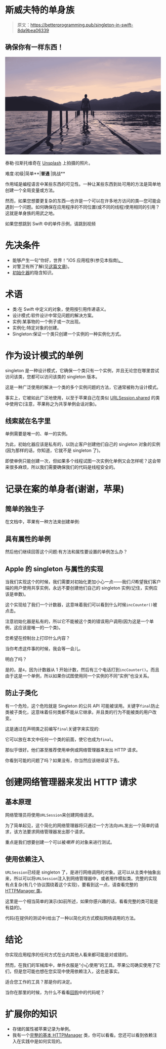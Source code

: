 # 斯威夫特的单身族

> 原文：<https://betterprogramming.pub/singleton-in-swift-8da9bea06339>

## 确保你有一样东西！

![](img/d2752f7279288ea896d2de89680fc2b7.png)

泰勒·拉斯托维奇在 [Unsplash](https://unsplash.com?utm_source=medium&utm_medium=referral) 上拍摄的照片。

难度:初级|简单**|**普通** |挑战**

作用域是编程语言中某些东西的可见性。一种让某些东西到处可用的方法是简单地创建一个全局变量或方法。

然而，如果您想要更复杂的东西—也许是一个可以在许多地方访问的类—您可能会遇到一个问题。如何确保在应用程序的不同位置(或不同的线程)使用相同的引用？这就是单身族的用武之地。

如果您想跳到 Swift 中的单件示例，请跳到视频

# 先决条件

*   能够产生一句“你好，世界！”iOS 应用程序(参见本指南[)。](https://medium.com/@stevenpcurtis.sc/your-first-swift-application-without-a-mac-79598ad839f8)
*   对警卫有所了解(见[这篇文章](https://medium.com/@stevenpcurtis.sc/precondition-assert-fatal-error-or-guard-in-your-swift-code-5f9297658be0))。
*   [初始化器](https://medium.com/@stevenpcurtis.sc/swift-initializers-fc12908a9106)的隐含知识。

# 术语

*   类:在 Swift 中定义的对象，使用按引用传递语义。
*   设计模式:软件设计中常见问题的解决方案。
*   实例:某事物的一个例子或一次出现。
*   实例化:特定对象的创建。
*   Singleton:保证一个类只创建一个实例的一种实例化方式。

# 作为设计模式的单例

singleton 是一种设计模式，它确保一个类只有一个实例，并且无论您在哪里尝试访问该类，您都可以访问该类的 singleton 版本。

这是一种广泛使用的解决一个类的多个实例问题的方法，它通常被称为设计模式。

事实上，它被如此广泛地使用，以至于苹果自己在类似 [URLSession.shared](https://developer.apple.com/documentation/foundation/urlsession/1409000-shared) 的类中使用它(注意，苹果称之为共享单例会话对象)。

## 线索就在名字里

单例需要是唯一的、单一的实例。

为此，初始化器应该是私有的，以防止客户创建他们自己的 singleton 对象的实例(因为那样的话，你知道，它就不是 singleton 了)。

即使单例只能创建一次，但如果多个线程试图一次实例化单例又会怎样呢？这会带来很多麻烦，所以我们需要确保我们的代码是线程安全的。

# 记录在案的单身者(谢谢，苹果)

## 简单的独生子

在文档中，苹果有一种方法来创建单例:

## 具有属性的单例

然后他们继续回答这个问题:有方法和属性要设置的单例怎么办？

## Apple 的 singleton 与属性的实现

当我们实现这个的时候，我们需要对初始化更加小心一点——我们*只*希望我们客户端的用户使用共享实例，永远不要创建他们自己的 singleton 实例(记住，实例应该是单数)。

这个实现给了我们一个计数器，这意味着我们可以看到什么时候`incCounter()`被点击。

注意初始化器是私有的，所以它不能被这个类的错误用户调用(因为这是一个单例，这应该是唯一的一个类)。

您希望在控制台上打印什么内容？

当你考虑这件事的时候，我会等一会儿。

明白了吗？

是的，是`4`，因为计数器从 1 开始计数，然后有三个电话打到`incCounter()`。而且由于这是一个单例，所以如果你试图使用同一个实例的不同“实例”也没关系。

## 防止子类化

有一个危险，这个危险就是 Singleton 的公共 API 可能被误用。关键字`final`防止类被子类化，这意味着任何类都不能从它继承，并且类的行为不能被类的用户改变。

这是通过在声明类之前编写`final`关键字来实现的:

它可以放在本文中任何一个类的前面，使它也成为`final`。

那似乎很好。他们甚至推荐使用单例或网络管理器来发出 HTTP 请求。

你看到可能的问题了吗？如果没有，你当然应该继续读下去。

# 创建网络管理器来发出 HTTP 请求

## 基本原理

网络管理员将使用`URLSession`来创建网络请求。

为了简单起见，这个简化的网络管理器将只通过一个方法向`URL`发出一个简单的请求，该方法要求网络管理器发出那个请求。

重点是我们想要创建一个可以被*嘲弄* 的对象来进行测试。

## 使用依赖注入

`URLSession`已经是 singleton 了，是进行网络调用的对象。这可以从主类中抽象出来，所以可以将`URLSession`注入到网络管理器中，或者用作模拟类。完整的实现有点复杂(有几个协议围绕着这个实现)，要看到这一点，请查看完整的 [HTTPManager 类](https://medium.com/@stevenpcurtis.sc/my-basic-httpmanager-in-swift-db2be1e340c2)。

这里是一个相当简单的演示(如前所述，如果你感兴趣的话，看看完整的类可能是有益的)。

代码(在提供的测试中)给出了一种以简化的方式模拟网络调用的方法。

# 结论

你实现应用程序的任何方式在业内其他人看来都可能是对或错的。

然而，在我们的军械库中，单件衣服是“小心使用”的工具。苹果公司确实使用了它们，但是您可能也想在您实现中使用依赖注入，这也是事实。

适合您工作的工具？那是你的决定。

当你在那里的时候，为什么不看看[回购](https://github.com/stevencurtis/SwiftCoding/tree/master/Singleton/Code)中的代码呢？

# 扩展你的知识

*   存储的属性被苹果记录为单例。
*   我有一个[完整的基本 HTTPManager](https://medium.com/@stevenpcurtis.sc/my-basic-httpmanager-in-swift-db2be1e340c2) 类，你可以看看。您还可以看到依赖注入在实践中是如何实现的。